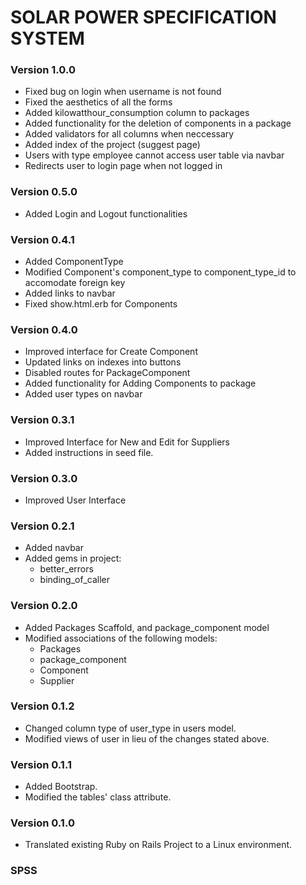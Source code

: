 # SOLAR POWER SPECIFICATION SYSTEM

### Version 1.0.0
* Fixed bug on login when username is not found
* Fixed the aesthetics of all the forms
* Added kilowatthour_consumption column to packages
* Added functionality for the deletion of components in a package
* Added validators for all columns when neccessary
* Added index of the project (suggest page)
* Users with type employee cannot access user table via navbar
* Redirects user to login page when not logged in

### Version 0.5.0
* Added Login and Logout functionalities

### Version 0.4.1
* Added ComponentType
* Modified Component's component_type to component_type_id to accomodate foreign key
* Added links to navbar
* Fixed show.html.erb for Components

### Version 0.4.0
* Improved interface for Create Component
* Updated links on indexes into buttons
* Disabled routes for PackageComponent
* Added functionality for Adding Components to package
* Added user types on navbar

### Version 0.3.1
* Improved Interface for New and Edit for Suppliers
* Added instructions in seed file.

### Version 0.3.0
* Improved User Interface

### Version 0.2.1
* Added navbar
* Added gems in project:
  * better_errors
  * binding_of_caller

### Version 0.2.0
* Added Packages Scaffold, and package_component model
* Modified associations of the following models:
  * Packages
  * package_component
  * Component
  * Supplier

### Version 0.1.2
* Changed column type of user_type in users model.
* Modified views of user in lieu of the changes stated above.

### Version 0.1.1
* Added Bootstrap.
* Modified the tables' class attribute.

### Version 0.1.0
* Translated existing Ruby on Rails Project to a Linux environment.

### SPSS
